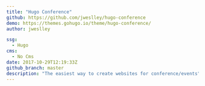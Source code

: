 ```yaml
---
title: "Hugo Conference"
github: https://github.com/jweslley/hugo-conference
demo: https://themes.gohugo.io/theme/hugo-conference/
author: jweslley

ssg:
  - Hugo
cms:
  - No Cms
date: 2017-10-29T12:19:33Z
github_branch: master
description: "The easiest way to create websites for conference/events"
---
```

